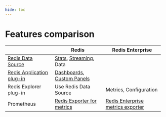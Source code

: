 ```yaml
---
hide: toc
---
```


# Features comparison

|                                                    | Redis                                                                                                                                        | Redis Enterprise                                                                                                                   |
| -------------------------------------------------- | -------------------------------------------------------------------------------------------------------------------------------------------- | ---------------------------------------------------------------------------------------------------------------------------------- |
| [Redis Data Source](redis-datasource/overview.md)  | [Stats](http://localhost:8000/redis-datasource/redis/INFO/), [Streaming](redis-datasource/streaming.md), Data                                |                                                                                                                                    |
| [Redis Application plug-in](redis-app/overview.md) | [Dashboards](http://localhost:8000/redis-app/overview/#dashboards), [Custom Panels](http://localhost:8000/redis-app/overview/#custom-panels) |                                                                                                                                    |
| Redis Explorer plug-in                             | Use Redis Data Source                                                                                                                        | Metrics, Configuration                                                                                                             |
| Prometheus                                         | [Redis Exporter for metrics](https://grafana.com/oss/prometheus/exporters/redis-exporter/?pg=prod-cloud-resources)                           | [Redis Enterprise metrics exporter](https://docs.redislabs.com/latest/rs/administering/monitoring-metrics/prometheus-integration/) |
